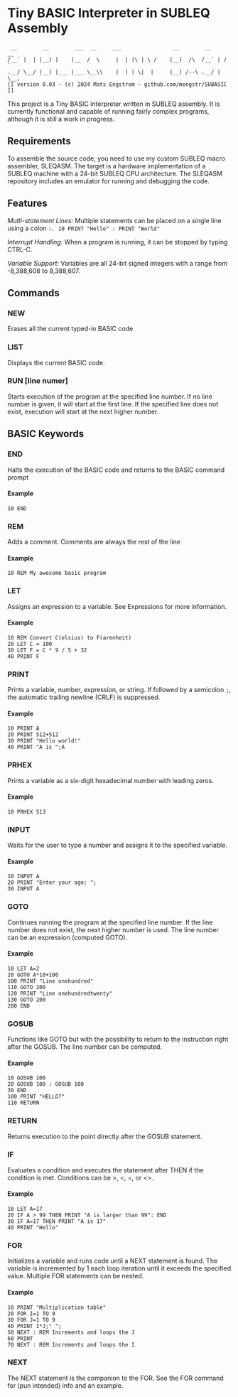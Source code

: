 # Tiny BASIC Interpreter in SUBLEQ Assembly

```
 __        __        ___  __     ___                __        __     __  
/__` |  | |__) |    |__  /  \     |  | |\ | \ /    |__)  /\  /__` | /  ` 
.__/ \__/ |__) |___ |___ \__\\    |  | | \|  |     |__) /--\ .__/ | \__, 
[[ version 0.03 - (c) 2024 Mats Engstrom - github.com/mengstr/SUBASIC ]]
```

This project is a Tiny BASIC interpreter written in SUBLEQ assembly. It is currently functional and capable of running fairly complex programs, although it is still a work in progress.

## Requirements

To assemble the source code, you need to use my custom SUBLEQ macro assembler, SLEQASM. The target is a hardware implementation of a SUBLEQ machine with a 24-bit SUBLEQ CPU architecture. The SLEQASM repository includes an emulator for running and debugging the code.

## Features

*Multi-statement Lines:* Multiple statements can be placed on a single line using a colon `:`.
``` 10 PRINT "Hello" : PRINT "World"```

*Interrupt Handling:* When a program is running, it can be stopped by typing CTRL-C.

*Variable Support:* Variables are all 24-bit signed integers with a range from -8,388,608 to 8,388,607.

## Commands

### NEW

Erases all the current typed-in BASIC code

### LIST

Displays the current BASIC code.

### RUN [line numer]

Starts execution of the program at the specified line number. If no line number is given, it will start at the first line. If the specified line does not exist, execution will start at the next higher number.

## BASIC Keywords

### END
Halts the execution of the BASIC code and returns to the BASIC command prompt
#### Example
```
10 END
```

### REM
Adds a comment. Comments are always the rest of the line
#### Example
``` 
10 REM My awesome basic program
```
 
### LET
Assigns an expression to a variable. See Expressions for more information.
#### Example
``` 
10 REM Convert C(elsius) to F(arenheit)
20 LET C = 100
30 LET F = C * 9 / 5 + 32
40 PRINT F
```

### PRINT
Prints a variable, number, expression, or string. If followed by a semicolon `;`, the automatic trailing newline (CRLF) is suppressed.
#### Example
``` 
10 PRINT A
20 PRINT 512+512
30 PRINT "Hello world!"
40 PRINT "A is ";A
```

### PRHEX
Prints a variable as a six-digit hexadecimal number with leading zeros.
#### Example
```
10 PRHEX 513
```

### INPUT
Waits for the user to type a number and assigns it to the specified variable.
#### Example
```
10 INPUT A
20 PRINT "Enter your age: ";
30 INPUT A
```

### GOTO
Continues running the program at the specified line number. If the line number does not exist, the next higher number is used. The line number can be an expression (computed GOTO).
#### Example
```
10 LET A=2
20 GOTO A*10+100
100 PRINT "Line onehundred"
110 GOTO 200
120 PRINT "Line onehundredtwenty"
130 GOTO 200
200 END
```

### GOSUB
Functions like GOTO but with the possibility to return to the instruction right after the GOSUB. The line number can be computed.
#### Example
```
10 GOSUB 100
20 GOSUB 100 : GOSUB 100
30 END
100 PRINT "HELLO?"
110 RETURN
```

### RETURN
Returns execution to the point directly after the GOSUB statement.

### IF
Evaluates a condition and executes the statement after THEN if the condition is met. Conditions can be &gt;, <, =, or <>.

#### Example
```
10 LET A=17
20 IF A > 99 THEN PRINT "A is larger than 99": END
30 IF A=17 THEN PRINT "A is 17"
40 PRINT "Hello"
```

### FOR
Initializes a variable and runs code until a NEXT statement is found. The variable is incremented by 1 each loop iteration until it exceeds the specified value. Multiple FOR statements can be nested.
#### Example
```
10 PRINT "Multiplication table"
20 FOR I=1 TO 9
30 FOR J=1 TO 9
40 PRINT I*J;" ";
50 NEXT : REM Increments and loops the J 
60 PRINT
70 NEXT : REM Increments and loops the I 
```

### NEXT
The NEXT statement is the companion to the FOR. See the FOR command for (pun intended) info and an example.

